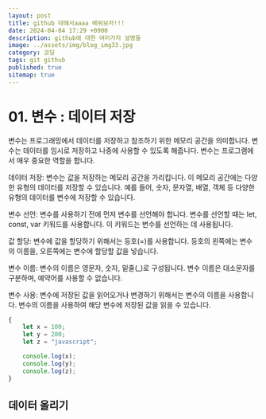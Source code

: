 ```yaml
---
layout: post
title: github 대해서aaaa 배워보자!!!
date: 2024-04-04 17:29 +0900
description: github에 대한 여러가지 설명들
image: ../assets/img/blog_img33.jpg
category: 코딩
tags: git github
published: true
sitemap: true
---
```


# 01. 변수 : 데이터 저장
변수는 프로그래밍에서 데이터를 저장하고 참조하기 위한 메모리 공간을 의미합니다.
변수는 데이터를 임시로 저장하고 나중에 사용할 수 있도록 해줍니다. 변수는 프로그램에서 매우 중요한 역할을 합니다.

데이터 저장: 변수는 값을 저장하는 메모리 공간을 가리킵니다.
이 메모리 공간에는 다양한 유형의 데이터를 저장할 수 있습니다.
예를 들어, 숫자, 문자열, 배열, 객체 등 다양한 유형의 데이터를 변수에 저장할 수 있습니다.

변수 선언: 변수를 사용하기 전에 먼저 변수를 선언해야 합니다.
변수를 선언할 때는 let, const, var 키워드를 사용합니다.
이 키워드는 변수를 선언하는 데 사용됩니다.

값 할당: 변수에 값을 할당하기 위해서는 등호(=)를 사용합니다.
등호의 왼쪽에는 변수의 이름을, 오른쪽에는 변수에 할당할 값을 넣습니다.

변수 이름: 변수의 이름은 영문자, 숫자, 밑줄(_)로 구성됩니다.
변수 이름은 대소문자를 구분하며, 예약어를 사용할 수 없습니다.

변수 사용: 변수에 저장된 값을 읽어오거나 변경하기 위해서는 변수의 이름을 사용합니다.
변수의 이름을 사용하여 해당 변수에 저장된 값을 읽을 수 있습니다.
````javascript
{
    let x = 100;
    let y = 200;
    let z = "javascript";

    console.log(x);
    console.log(y);
    console.log(z);
}
````





## 데이터 올리기
````bash

````


````javascript

````
